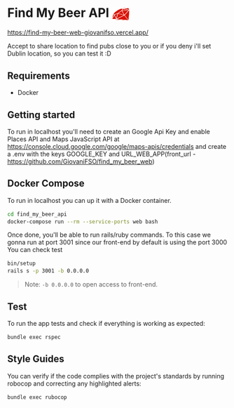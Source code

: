 # Find My Beer API  <img align="center" alt="Giovani-Ruby" height="30" width="40" src="https://raw.githubusercontent.com/devicons/devicon/master/icons/ruby/ruby-plain.svg">
https://find-my-beer-web-giovanifso.vercel.app/

Accept to share location to find pubs close to you or if you deny i'll set Dublin location, so you can test it :D
## Requirements
- Docker

## Getting started
To run in localhost you'll need to create an Google Api Key and enable Places API and Maps JavaScript API at https://console.cloud.google.com/google/maps-apis/credentials and create a .env with the keys GOOGLE_KEY and URL_WEB_APP(front_url - https://github.com/GiovaniFSO/find_my_beer_web)

## Docker Compose

To run in localhost you can up it with a Docker container.

```sh
cd find_my_beer_api
docker-compose run --rm --service-ports web bash
```

Once done, you'll be able to run rails/ruby commands. To this case we gonna run at port 3001 since our front-end by default is using the port 3000
You can check test

```sh
bin/setup
rails s -p 3001 -b 0.0.0.0
```

> Note: `-b 0.0.0.0` to open access to front-end.

## Test
To run the app tests and check if everything is working as expected:
```sh
bundle exec rspec
```

## Style Guides

You can verify if the code complies with the project's standards by running robocop and correcting any highlighted alerts:
```sh
bundle exec rubocop
```
